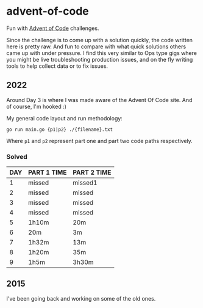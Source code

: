 # advent-of-code

Fun with [Advent of Code](https://adventofcode.com) challenges.

Since the challenge is to come up with a solution quickly, the code written here
is pretty raw.  And fun to compare with what quick solutions others came up with
under pressure.  I find this very similar to Ops type gigs where you might be
live troubleshooting production issues, and on the fly writing tools to help
collect data or to fix issues.

## 2022

Around Day 3 is where I was made aware of the Advent Of Code site.  And of
course, I'm hooked :)

My general code layout and run methodology:

`go run main.go {p1|p2} ./{filename}.txt`

Where `p1` and `p2` represent part one and part two code paths respectively.

### Solved

| DAY | PART 1 TIME | PART 2 TIME |
| --- | ----------- | ----------- |
| 1   | missed      | missed1     |
| 2   | missed      | missed      |
| 3   | missed      | missed      |
| 4   | missed      | missed      |
| 5   | 1h10m       | 20m         |
| 6   | 20m         | 3m          |
| 7   | 1h32m       | 13m         |
| 8   | 1h20m       | 35m         |
| 9   | 1h5m        | 3h30m       |

## 2015

I've been going back and working on some of the old ones.
